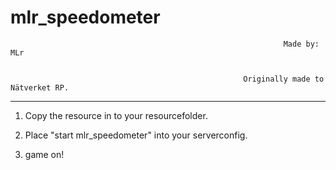 # mlr_speedometer
                                                                 Made by: MLr


                                                        Originally made to Nätverket RP.

______________________________________________________

1. Copy the resource in to your resourcefolder.

2. Place "start mlr_speedometer" into your serverconfig.

3. game on!
